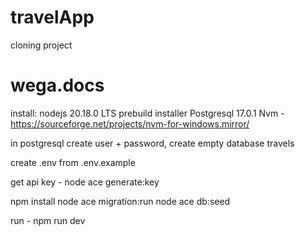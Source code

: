 # travelApp


cloning project
# wega.docs

install:
nodejs 20.18.0 LTS prebuild installer
Postgresql 17.0.1
Nvm - https://sourceforge.net/projects/nvm-for-windows.mirror/

in postgresql create user + password, create empty database travels

create .env from .env.example

get api key - node ace generate:key 

npm install
node ace migration:run
node ace db:seed

run - npm run dev

